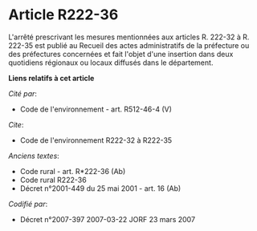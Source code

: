 # Article R222-36

L'arrêté prescrivant les mesures mentionnées aux articles R. 222-32 à R. 222-35 est publié au Recueil des actes
administratifs de la préfecture ou des préfectures concernées et fait l'objet d'une insertion dans deux quotidiens régionaux
ou locaux diffusés dans le département.

**Liens relatifs à cet article**

_Cité par_:

  - Code de l'environnement - art. R512-46-4 (V)

_Cite_:

  - Code de l'environnement R222-32 à R222-35

_Anciens textes_:

  - Code rural - art. R*222-36 (Ab)
  - Code rural R222-36
  - Décret n°2001-449 du 25 mai 2001 - art. 16 (Ab)

_Codifié par_:

  - Décret n°2007-397 2007-03-22 JORF 23 mars 2007
